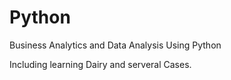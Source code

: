 # Python
Business Analytics and Data Analysis Using Python

Including learning Dairy and serveral Cases.
